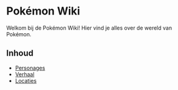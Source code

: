 # Pokémon Wiki
Welkom bij de Pokémon Wiki! Hier vind je alles over de wereld van Pokémon.

## Inhoud
- [Personages](personages.md)
- [Verhaal](verhaal.md)
- [Locaties](locaties.md)
